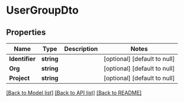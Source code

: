 # UserGroupDto

## Properties
Name | Type | Description | Notes
------------ | ------------- | ------------- | -------------
**Identifier** | **string** |  | [optional] [default to null]
**Org** | **string** |  | [optional] [default to null]
**Project** | **string** |  | [optional] [default to null]

[[Back to Model list]](../README.md#documentation-for-models) [[Back to API list]](../README.md#documentation-for-api-endpoints) [[Back to README]](../README.md)

